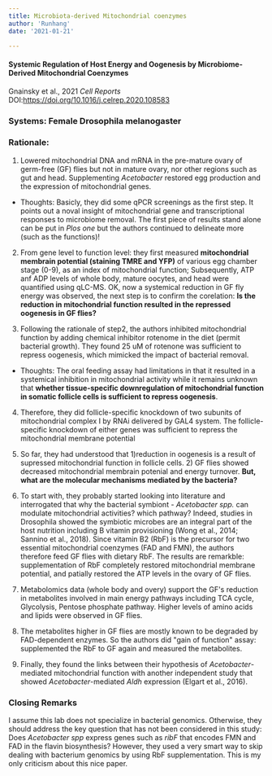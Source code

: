 ```yaml
---
title: Microbiota-derived Mitochondrial coenzymes 
author: 'Runhang'
date: '2021-01-21'

---
```


#### Systemic Regulation of Host Energy and Oogenesis by Microbiome-Derived Mitochondrial Coenzymes

Gnainsky et al., 2021 *Cell Reports* DOI:https://doi.org/10.1016/j.celrep.2020.108583 

### Systems: Female Drosophila melanogaster

### Rationale:

1. Lowered mitochondrial DNA and mRNA in the pre-mature ovary of germ-free (GF) flies but not in mature ovary, nor other regions such as gut and head. Supplementing *Acetobacter* restored egg production and the expression of mitochondrial genes. 

  * Thoughts: Basicly, they did some qPCR screenings as the first step. It points out a noval insight of mitochondrial gene and transcriptional responses to microbiome removal. The first piece of results stand alone can be put in *Plos one* but the authors continued to delineate more (such as the functions)!

2. From gene level to function level: they first measured **mitochondrial membrain potential (staining TMRE and YFP)** of various egg chamber stage (0-9), as an index of mitochondrial function; Subsequently, ATP anf ADP levels of whole body, mature oocytes, and head were quantified using qLC-MS. OK, now a systemical reduction in GF fly energy was observed, the next step is to confirm the corelation: **Is the reduction in mitochondrial function resulted in the repressed oogenesis in GF flies?**

3. Following the rationale of step2, the authors inhibited mitochondrial function by adding chemical inhibitor rotenome in the diet (permit bacterial growth). They found 25 uM of rotenone was sufficient to repress oogenesis, which mimicked the impact of bacterial removal. 

  * Thoughts: The oral feeding assay had limitations in that it resulted in a systemical inhibition in mitochondrial activity while it remains unknown that **whether tissue-specific downregulation of mitochondrial function in somatic follicle cells is sufficient to repress oogenesis**. 

4. Therefore, they did follicle-specific knockdown of two subunits of mitochondrial complex I by RNAi delivered by GAL4 system. The follicle-specific knockdown of either genes was sufficient to repress the mitochondrial membrane potential

5.  So far, they had understood that 1)reduction in oogenesis is a result of supressed mitochondrial function in follicle cells. 2) GF flies showed decreased mitochondrial membrain potenial and energy turnover. **But, what are the molecular mechanisms mediated by the bacteria?**

6. To start with, they probably started looking into literature and interrogated that why the bacterial symbiont - *Acetobacter spp.* can modulate mitochondrial activities? which pathway? Indeed, studies in Drosophila showed the symbiotic microbes are an integral part of the host nutrition including B vitamin provisioning (Wong et al., 2014; Sannino et al., 2018). Since vitamin B2 (RbF) is the precursor for two essential mitochondrial coenzymes (FAD and FMN), the authors therefore feed GF flies with dietary RbF. The results are remarkble: supplementation of RbF completely restored mitochondrial membrane potential, and patially restored the ATP levels in the ovary of GF flies. 

7. Metabolomics data (whole body and overy) support the GF's reduction in metabolites involved in main energy pathways including TCA cycle, Glycolysis, Pentose phosphate pathway. Higher levels of amino acids and lipids were observed in GF flies. 

8. The metabolites higher in GF flies are mostly known to be degraded by FAD-dependent enzymes. So the authors did "gain of function" assay: supplemented the RbF to GF again and measured the metabolites.  

9. Finally, they found the links between their hypothesis of *Acetobacter*-mediated mitochondrial function with another independent study that showed *Acetobacter*-mediated *Aldh* expression (Elgart et al., 2016).

### Closing Remarks
I assume this lab does not specialize in bacterial genomics. Otherwise, they should address the key question that has not been considered in this study: Does *Acetobacter spp* express genes such as *ribF* that encodes FMN and FAD in the flavin biosynthesis? However, they used a very smart way to skip dealing with bacterium genomics by using RbF supplementation. This is my only criticism about this nice paper.  

